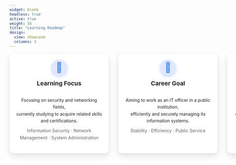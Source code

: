 ```yaml
---
widget: blank
headless: true
active: true
weight: 56
title: "Learning Roadmap"
design:
  view: showcase
  columns: 3
---
```


<div class="kjh-skill-grid">
  <div class="skill-card">
    <div class="skill-icon">📘</div>
    <strong>Learning Focus</strong><br>
    Focusing on security and networking fields,<br>
    currently studying to acquire related skills and certifications.<br>
    <em>Information Security · Network Management · System Administration</em>
  </div>

  <div class="skill-card">
    <div class="skill-icon">🎯</div>
    <strong>Career Goal</strong><br>
    Aiming to work as an IT officer in a public institution,<br>
    efficiently and securely managing its information systems.<br>
    <em>Stability · Efficiency · Public Service</em>
  </div>

  <div class="skill-card">
    <div class="skill-icon">🚀</div>
    <strong>Future Plan</strong><br>
    Planning to enhance practical skills through<br>
    certifications, internships, and supporter activities while refining my portfolio.<br>
    <em>TOPCIT · Engineer Information Processing · NCS Competency Development</em>
  </div>
</div>

<style>
.kjh-skill-grid {
  display: grid;
  grid-template-columns: repeat(3, minmax(320px, 1fr));
  gap: 2rem;
  grid-auto-rows: 1fr;
  margin-top: 1rem;
  align-items: stretch;
}
@media (max-width: 900px) {
  .kjh-skill-grid {
    grid-template-columns: repeat(2, 1fr);
  }
}
@media (max-width: 600px) {
  .kjh-skill-grid {
    grid-template-columns: repeat(1, 1fr);
  }
}
.skill-card {
  background: #fff;
  border-radius: 14px;
  padding: 1.2rem 1.2rem 1rem;
  box-shadow: 0 8px 20px rgba(0,0,0,0.12);
  line-height: 1.6;
  color: #222;
  text-align: center;
  transition: background 0.4s ease, box-shadow 0.4s ease, transform 0.3s ease, color 0.3s ease;
  cursor: default;
  display: flex;
  flex-direction: column;
  align-items: center;
  justify-content: flex-start;
  height: 100%;
  box-sizing: border-box;
  overflow-wrap: anywhere;
  word-break: keep-all;
}
.skill-icon {
  font-size: 2rem;
  width: 52px;
  height: 52px;
  line-height: 52px;
  border-radius: 50%;
  background: #e0e7ff;
  color: #3A86FF;
  margin-bottom: 0.6rem;
  box-shadow: 0 4px 10px rgba(58, 134, 255, 0.3);
  user-select: none;
  display: flex;
  justify-content: center;
  align-items: center;
}
.skill-card strong {
  font-size: 1.2rem;
  margin-bottom: 0.4rem;
  display: block;
}
.skill-card em {
  font-style: normal;
  color: #666;
  font-size: 0.9rem;
  margin-top: 0.5rem;
  display: block;
}
.skill-card:hover {
  background: linear-gradient(135deg, #3A86FF, #06D6A0);
  color: #f0f0f0;
  transform: scale(1.03);
  box-shadow: 0 14px 30px rgba(58, 134, 255, 0.5);
}
.skill-card:hover .skill-icon {
  background: rgba(255, 255, 255, 0.3);
  color: #e0f7f5;
  box-shadow: 0 6px 16px rgba(255, 255, 255, 0.5);
}
.skill-card:hover em {
  color: #d0f0e8;
}
.dark .skill-card {
  background: #1b2838;
  color: #ddd;
  box-shadow: 0 8px 24px rgba(0,0,0,0.6);
}
.dark .skill-icon {
  background: #2a3b54;
  color: #3A86FF;
  box-shadow: 0 4px 10px rgba(58, 134, 255, 0.5);
}
.dark .skill-card:hover {
  background: linear-gradient(135deg, #3A86FF, #06D6A0);
  color: #f0f0f0;
  box-shadow: 0 14px 30px rgba(58, 134, 255, 0.7);
}
.dark .skill-card:hover .skill-icon {
  background: rgba(255, 255, 255, 0.2);
  color: #d0f0e8;
  box-shadow: 0 6px 16px rgba(255, 255, 255, 0.4);
}
.dark .skill-card:hover em {
  color: #b0e8d8;
}
</style>